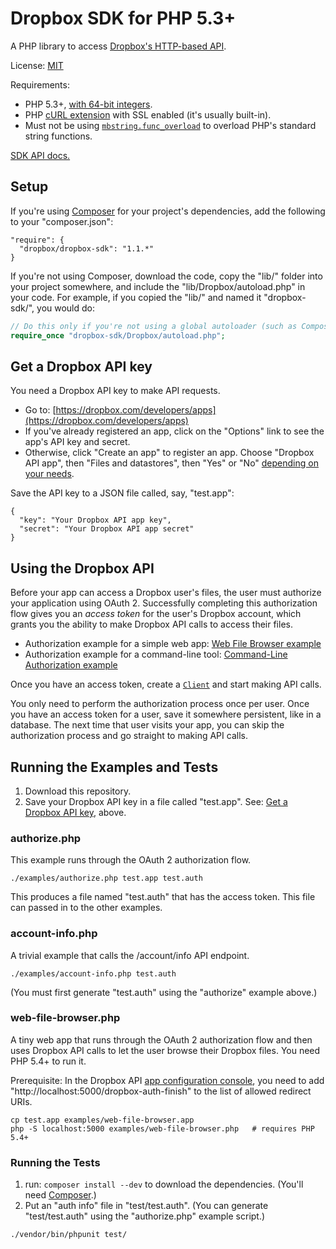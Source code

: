 # Dropbox SDK for PHP 5.3+

A PHP library to access [Dropbox's HTTP-based API](http://dropbox.com/developers/core/docs).

License: [MIT](License.txt)

Requirements:
  * PHP 5.3+, [with 64-bit integers](http://stackoverflow.com/questions/864058/how-to-have-64-bit-integer-on-php).
  * PHP [cURL extension](http://php.net/manual/en/curl.installation.php) with SSL enabled (it's usually built-in).
  * Must not be using [`mbstring.func_overload`](http://www.php.net/manual/en/mbstring.overload.php) to overload PHP's standard string functions.

[SDK API docs.](http://dropbox.github.io/dropbox-sdk-php/api-docs/v1.1.x/)

## Setup

If you're using [Composer](http://getcomposer.org/) for your project's dependencies, add the following to your "composer.json":

```
"require": {
  "dropbox/dropbox-sdk": "1.1.*"
}
```

If you're not using Composer, download the code, copy the "lib/" folder into your project somewhere, and include the "lib/Dropbox/autoload.php" in your code.  For example, if you copied the "lib/" and named it "dropbox-sdk/", you would do:

```php
// Do this only if you're not using a global autoloader (such as Composer's).
require_once "dropbox-sdk/Dropbox/autoload.php";
```

## Get a Dropbox API key

You need a Dropbox API key to make API requests.
  * Go to: [https://dropbox.com/developers/apps](https://dropbox.com/developers/apps)
  * If you've already registered an app, click on the "Options" link to see the app's API key and secret.
  * Otherwise, click "Create an app" to register an app.  Choose "Dropbox API app", then "Files and datastores", then "Yes" or "No" [depending on your needs](https://www.dropbox.com/developers/reference#permissions).

Save the API key to a JSON file called, say, "test.app":

```
{
  "key": "Your Dropbox API app key",
  "secret": "Your Dropbox API app secret"
}
```

## Using the Dropbox API

Before your app can access a Dropbox user's files, the user must authorize your application using OAuth 2.  Successfully completing this authorization flow gives you an _access token_ for the user's Dropbox account, which grants you the ability to make Dropbox API calls to access their files.

  * Authorization example for a simple web app: [Web File Browser example](examples/web-file-browser.php)
  * Authorization example for a command-line tool: [Command-Line Authorization example](examples/authorize.php)

Once you have an access token, create a [`Client`](http://dropbox.github.io/dropbox-sdk-php/api-docs/v1.1.x/class-Dropbox.Client.html) and start making API calls.

You only need to perform the authorization process once per user.  Once you have an access token for a user, save it somewhere persistent, like in a database.  The next time that user visits your app, you can skip the authorization process and go straight to making API calls.

## Running the Examples and Tests

1. Download this repository.
2. Save your Dropbox API key in a file called "test.app".  See: [Get a Dropbox API key](#get-a-dropbox-api-key), above.

### authorize.php

This example runs through the OAuth 2 authorization flow.

```
./examples/authorize.php test.app test.auth
```

This produces a file named "test.auth" that has the access token.  This file can passed in to the other examples.

### account-info.php

A trivial example that calls the /account/info API endpoint.

```
./examples/account-info.php test.auth
```

(You must first generate "test.auth" using the "authorize" example above.)

### web-file-browser.php

A tiny web app that runs through the OAuth 2 authorization flow and then uses Dropbox API calls to let the user browse their Dropbox files.  You need PHP 5.4+ to run it.

Prerequisite: In the Dropbox API [app configuration console](https://www.dropbox.com/developers/apps), you need to add "http://localhost:5000/dropbox-auth-finish" to the list of allowed redirect URIs.

```
cp test.app examples/web-file-browser.app
php -S localhost:5000 examples/web-file-browser.php   # requires PHP 5.4+
```

### Running the Tests

1. run: `composer install --dev` to download the dependencies.  (You'll need [Composer](http://getcomposer.org/download/).)
2. Put an "auth info" file in "test/test.auth".  (You can generate "test/test.auth" using the "authorize.php" example script.)

```
./vendor/bin/phpunit test/
```
